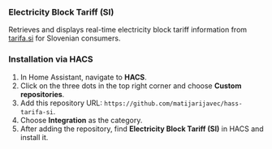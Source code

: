 ### Electricity Block Tariff (SI)

Retrieves and displays real-time electricity block tariff information from [tarifa.si](https://www.tarifa.si/) for Slovenian consumers.

### Installation via HACS

1. In Home Assistant, navigate to **HACS**.
2. Click on the three dots in the top right corner and choose **Custom repositories**.
3. Add this repository URL: `https://github.com/matijarijavec/hass-tarifa-si`.
4. Choose **Integration** as the category.
5. After adding the repository, find **Electricity Block Tariff (SI)** in HACS and install it.